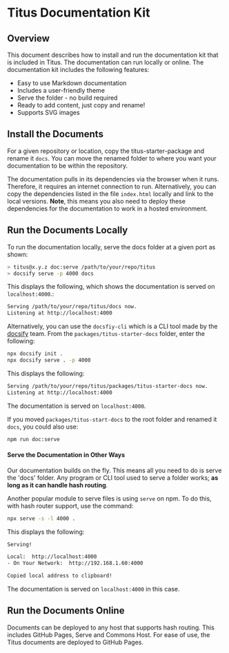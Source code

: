 # Titus Documentation Kit
## Overview
This document describes how to install and run the documentation kit that is included in Titus. The documentation can run locally or online. The documentation kit includes the following features:

* Easy to use Markdown documentation
* Includes a user-friendly theme
* Serve the folder - no build required
* Ready to add content, just copy and rename!
* Supports SVG images


## Install the Documents
For a given repository or location, copy the titus-starter-package and rename it `docs`.
You can move the renamed folder to where you want your documentation to be within the repository.

The documentation pulls in its dependencies via the browser when it runs. Therefore, it requires an internet connection to run. Alternatively, you can copy the dependencies listed in the file `index.html` locally and link to the local versions. **Note**, this means you also need to deploy these dependencies for the documentation to work in a hosted environment.

## Run the Documents Locally
To run the documentation locally, serve the docs folder at a given port as shown:

```sh
> titus@x.y.z doc:serve /path/to/your/repo/titus
> docsify serve -p 4000 docs
```

This displays the following, which shows the documentation is served on `localhost:4000`.:

```sh
Serving /path/to/your/repo/titus/docs now.
Listening at http://localhost:4000
```

Alternatively, you can use the `docsfiy-cli` which is a CLI tool made by the [docsify] team.
From the `packages/titus-starter-docs` folder, enter the following:
```sh
npx docsify init .
npx docsify serve . -p 4000
```

This displays the following:

```sh
Serving /path/to/your/repo/titus/packages/titus-starter-docs now.
Listening at http://localhost:4000

```

The documentation is served on `localhost:4000`.

If you moved `packages/titus-start-docs` to the root folder and renamed it `docs`, you could also use:
```sh
npm run doc:serve
```

#### Serve the Documentation in Other Ways
Our documentation builds on the fly. This means all you need to do is serve the 'docs' folder. Any program or CLI tool used to serve a folder works; __as long as it can handle hash routing__.

Another popular module to serve files is using `serve` on npm. To do this, with hash router support, use the command:

```sh
npx serve -s -l 4000 .
```

This displays the following:

```sh
Serving!

Local:  http://localhost:4000
- On Your Network:  http://192.168.1.60:4000

Copied local address to clipboard!
```

The documentation is served on `localhost:4000` in this case.

## Run the Documents Online
Documents can be deployed to any host that supports hash routing. This includes GitHub Pages, Serve and Commons Host. For ease of use, the Titus documents are deployed to GitHub Pages.

[docsify]: https://docsify.js.org
